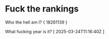 # Fuck the rankings

Who the hell am I?
{ 18261139 }

What fucking year is it?
[ 2025-03-24T11:16:40Z ]
